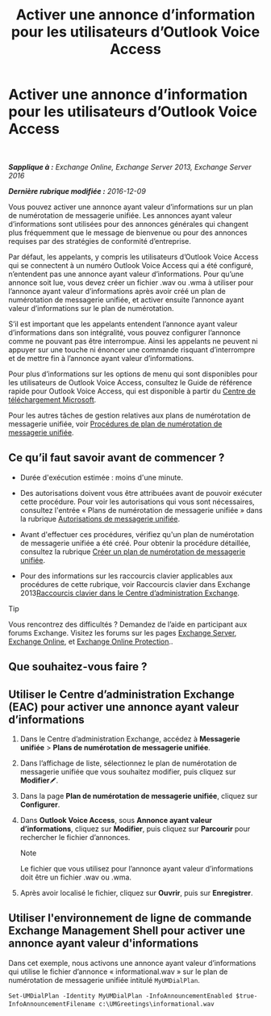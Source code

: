 ﻿---
title: 'Activer une annonce d’information pour les utilisateurs d’Outlook Voice Access'
TOCTitle: Activer une annonce d’information pour les utilisateurs d’Outlook Voice Access
ms:assetid: b69ed0e1-f978-498a-963e-42a047678db4
ms:mtpsurl: https://technet.microsoft.com/fr-fr/library/Bb124344(v=EXCHG.150)
ms:contentKeyID: 50555483
ms.date: 05/23/2018
mtps_version: v=EXCHG.150
ms.translationtype: MT
---

# Activer une annonce d’information pour les utilisateurs d’Outlook Voice Access

 

_**Sapplique à :** Exchange Online, Exchange Server 2013, Exchange Server 2016_

_**Dernière rubrique modifiée :** 2016-12-09_

Vous pouvez activer une annonce ayant valeur d’informations sur un plan de numérotation de messagerie unifiée. Les annonces ayant valeur d’informations sont utilisées pour des annonces générales qui changent plus fréquemment que le message de bienvenue ou pour des annonces requises par des stratégies de conformité d’entreprise.

Par défaut, les appelants, y compris les utilisateurs d’Outlook Voice Access qui se connectent à un numéro Outlook Voice Access qui a été configuré, n’entendent pas une annonce ayant valeur d’informations. Pour qu’une annonce soit lue, vous devez créer un fichier .wav ou .wma à utiliser pour l’annonce ayant valeur d’informations après avoir créé un plan de numérotation de messagerie unifiée, et activer ensuite l’annonce ayant valeur d’informations sur le plan de numérotation.

S’il est important que les appelants entendent l’annonce ayant valeur d’informations dans son intégralité, vous pouvez configurer l’annonce comme ne pouvant pas être interrompue. Ainsi les appelants ne peuvent ni appuyer sur une touche ni énoncer une commande risquant d’interrompre et de mettre fin à l’annonce ayant valeur d’informations.

Pour plus d’informations sur les options de menu qui sont disponibles pour les utilisateurs de Outlook Voice Access, consultez le Guide de référence rapide pour Outlook Voice Access, qui est disponible à partir du [Centre de téléchargement Microsoft](https://go.microsoft.com/fwlink/p/?linkid=272767).

Pour les autres tâches de gestion relatives aux plans de numérotation de messagerie unifiée, voir [Procédures de plan de numérotation de messagerie unifiée](um-dial-plan-procedures-exchange-2013-help.md).

## Ce qu’il faut savoir avant de commencer ?

  - Durée d'exécution estimée : moins d'une minute.

  - Des autorisations doivent vous être attribuées avant de pouvoir exécuter cette procédure. Pour voir les autorisations qui vous sont nécessaires, consultez l'entrée « Plans de numérotation de messagerie unifiée » dans la rubrique [Autorisations de messagerie unifiée](unified-messaging-permissions-exchange-2013-help.md).

  - Avant d'effectuer ces procédures, vérifiez qu'un plan de numérotation de messagerie unifiée a été créé. Pour obtenir la procédure détaillée, consultez la rubrique [Créer un plan de numérotation de messagerie unifiée](create-a-um-dial-plan-exchange-2013-help.md).

  - Pour des informations sur les raccourcis clavier applicables aux procédures de cette rubrique, voir Raccourcis clavier dans Exchange 2013[Raccourcis clavier dans le Centre d’administration Exchange](keyboard-shortcuts-in-the-exchange-admin-center-exchange-online-protection-help.md).

> [!TIP]
> Vous rencontrez des difficultés ? Demandez de l’aide en participant aux forums Exchange. Visitez les forums sur les pages <a href="https://go.microsoft.com/fwlink/p/?linkid=60612">Exchange Server</a>, <a href="https://go.microsoft.com/fwlink/p/?linkid=267542">Exchange Online</a>, et <a href="https://go.microsoft.com/fwlink/p/?linkid=285351">Exchange Online Protection</a>..


## Que souhaitez-vous faire ?

## Utiliser le Centre d’administration Exchange (EAC) pour activer une annonce ayant valeur d’informations

1.  Dans le Centre d’administration Exchange, accédez à **Messagerie unifiée** \> **Plans de numérotation de messagerie unifiée**.

2.  Dans l’affichage de liste, sélectionnez le plan de numérotation de messagerie unifiée que vous souhaitez modifier, puis cliquez sur **Modifier**![Icône Modifier](images/Bb124582.6f53ccb2-1f13-4c02-bea0-30690e6ea71d(EXCHG.150).gif "Icône Modifier").

3.  Dans la page **Plan de numérotation de messagerie unifiée**, cliquez sur **Configurer**.

4.  Dans **Outlook Voice Access**, sous **Annonce ayant valeur d’informations**, cliquez sur **Modifier**, puis cliquez sur **Parcourir** pour rechercher le fichier d’annonces.
    
    > [!NOTE]
    > Le fichier que vous utilisez pour l’annonce ayant valeur d’informations doit être un fichier .wav ou .wma.


5.  Après avoir localisé le fichier, cliquez sur **Ouvrir**, puis sur **Enregistrer**.

## Utiliser l'environnement de ligne de commande Exchange Management Shell pour activer une annonce ayant valeur d'informations

Dans cet exemple, nous activons une annonce ayant valeur d’informations qui utilise le fichier d’annonce « informational.wav » sur le plan de numérotation de messagerie unifiée intitulé `MyUMDialPlan`.

    Set-UMDialPlan -Identity MyUMDialPlan -InfoAnnouncementEnabled $true-InfoAnnouncementFilename c:\UMGreetings\informational.wav

